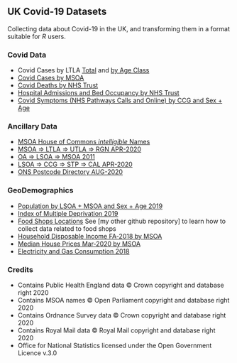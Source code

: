 ## UK Covid-19 Datasets

Collecting data about Covid-19 in the UK, and transforming them in a format suitable for *R* users.

### Covid Data
- Covid Cases by LTLA [Total](https://coronavirus.data.gov.uk/details/about-data#legacy-csv-downloads) and [by Age Class](https://coronavirus.data.gov.uk/details/about-data#cases-by-age)
- [Covid Cases by MSOA](https://coronavirus.data.gov.uk/details/about-data#cases-by-middle-super-output-area-msoa)
- [Covid Deaths by NHS Trust](https://www.england.nhs.uk/statistics/statistical-work-areas/covid-19-daily-deaths/)
- [Hospital Admissions and Bed Occupancy by NHS Trust](https://www.england.nhs.uk/statistics/statistical-work-areas/covid-19-hospital-activity/)
- [Covid Symptoms (NHS Pathways Calls and Online) by CCG and Sex + Age](https://digital.nhs.uk/data-and-information/publications/statistical/mi-potential-covid-19-symptoms-reported-through-nhs-pathways-and-111-online/latest/)

### Ancillary Data
- [MSOA House of Commons *intelligible* Names](https://visual.parliament.uk/msoanames)
- [MSOA =\> LTLA =\> UTLA =\> RGN APR-2020](https://coronavirus.data.gov.uk/details/about-data#cases-by-middle-super-output-area-msoa)
- [OA =\> LSOA =\> MSOA 2011](https://geoportal.statistics.gov.uk/datasets/output-area-to-lower-layer-super-output-area-to-middle-layer-super-output-area-to-local-authority-district-december-2011-lookup-in-england-and-wales)
- [LSOA =\> CCG =\> STP =\> CAL APR-2020](https://geoportal.statistics.gov.uk/datasets/lsoa-2011-to-clinical-commissioning-groups-to-sustainability-and-transformation-partnerships-april-2020-lookup-in-england)
- [ONS Postcode Directory AUG-2020](https://geoportal.statistics.gov.uk/datasets/ons-postcode-directory-august-2020)

### GeoDemographics
- [Population by LSOA + MSOA and Sex + Age 2019](https://www.ons.gov.uk/peoplepopulationandcommunity/populationandmigration/populationestimates/datasets/middlesuperoutputareamidyearpopulationestimates)
- [Index of Multiple Deprivation 2019](https://www.gov.uk/government/statistics/english-indices-of-deprivation-2019)
- [Food Shops Locations](https://ratings.food.gov.uk/open-data/en-GB) See [my other github repository] to learn how to collect data related to food shops
- [Household Disposable Income FA-2018 by MSOA](https://www.ons.gov.uk/employmentandlabourmarket/peopleinwork/earningsandworkinghours/datasets/smallareaincomeestimatesformiddlelayersuperoutputareasenglandandwales)
- [Median House Prices Mar-2020 by MSOA](https://www.ons.gov.uk/peoplepopulationandcommunity/housing/datasets/hpssadataset2medianhousepricebymsoaquarterlyrollingyear)
- [Electricity and Gas Consumption 2018](https://www.gov.uk/government/statistics/lower-and-middle-super-output-areas-gas-consumption)

### Credits
- Contains Public Health England data © Crown copyright and database right 2020
- Contains MSOA names © Open Parliament copyright and database right 2020
- Contains Ordnance Survey data © Crown copyright and database right 2020
- Contains Royal Mail data © Royal Mail copyright and database right 2020
- Office for National Statistics licensed under the Open Government Licence v.3.0
